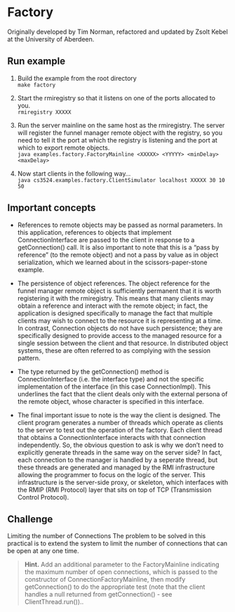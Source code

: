 # Factory

Originally developed by Tim Norman, refactored and updated by Zsolt Kebel at the University of Aberdeen.

## Run example

1. Build the example from the root directory \
`make factory`

2. Start the rmiregistry so that it listens on one of the ports allocated to you. \
`rmiregistry XXXXX`

3. Run the server mainline on the same host as the rmiregistry.
The server will register the funnel manager remote object with the registry,
so you need to tell it the port at which the registry is listening and the port at which to export remote objects. \
`java examples.factory.FactoryMainline <XXXXX> <YYYYY> <minDelay> <maxDelay>`

4. Now start clients in the following way… \
`java cs3524.examples.factory.ClientSimulator localhost XXXXX 30 10 50`

## Important concepts

- References to remote objects may be passed as normal parameters. In this application, references to objects that implement ConnectionInterface are passed to the client in response to a getConnection() call. It is also important to note that this is a “pass by reference” (to the remote object) and not a pass by value as in object serialization, which we learned about in the scissors-paper-stone example.

- The persistence of object references. The object reference for the funnel manager remote object is sufficiently permanent that it is worth registering it with the rmiregistry. This means that many clients may obtain a reference and interact with the remote object; in fact, the application is designed specifically to manage the fact that multiple clients may wish to connect to the resource it is representing at a time. In contrast, Connection objects do not have such persistence; they are specifically designed to provide access to the managed resource for a single session between the client and that resource. In distributed object systems, these are often referred to as complying with the session pattern.

- The type returned by the getConnection() method is ConnectionInterface (i.e. the interface type) and not the specific implementation of the interface (in this case ConnectionImpl). This underlines the fact that the client deals only with the external persona of the remote object, whose character is specified in this interface.

- The final important issue to note is the way the client is designed. The client program generates a number of threads which operate as clients to the server to test out the operation of the factory. Each client thread that obtains a ConnectionInterface interacts with that connection independently. So, the obvious question to ask is why we don’t need to explicitly generate threads in the same way on the server side? In fact, each connection to the manager is handled by a seperate thread, but these threads are generated and managed by the RMI infrastructure allowing the programmer to focus on the logic of the server. This infrastructure is the server-side proxy, or skeleton, which interfaces with the RMIP (RMI Protocol) layer that sits on top of TCP (Transmission Control Protocol).

## Challenge

Limiting the number of Connections
The problem to be solved in this practical is to extend the system to limit the number of connections that can be open at any one time.

> **Hint.** Add an additional parameter to the FactoryMainline indicating the maximum number of open connections, which is passed to the constructor of ConnectionFactoryMainline, then modify getConnection() to do the appropriate test (note that the client handles a null returned from getConnection() - see ClientThread.run())..